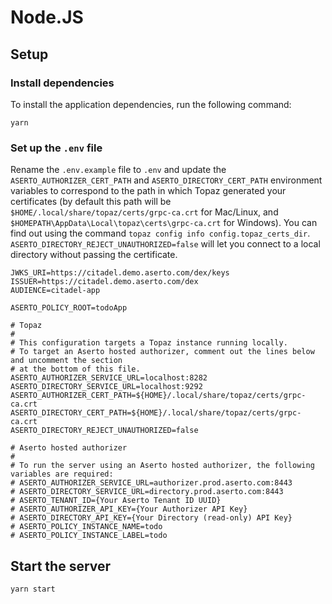 # Node.JS

## Setup

### Install dependencies
To install the application dependencies, run the following command:
```
yarn
```

### Set up the `.env` file
Rename the `.env.example` file to `.env` and update the `ASERTO_AUTHORIZER_CERT_PATH` and `ASERTO_DIRECTORY_CERT_PATH` environment variables to correspond to the path in which Topaz generated your certificates (by default this path will be `$HOME/.local/share/topaz/certs/grpc-ca.crt` for Mac/Linux, and `$HOMEPATH\AppData\Local\topaz\certs\grpc-ca.crt` for Windows). You can find out using the command `topaz config info config.topaz_certs_dir`.
`ASERTO_DIRECTORY_REJECT_UNAUTHORIZED=false` will let you connect to a local directory without passing the certificate.

```
JWKS_URI=https://citadel.demo.aserto.com/dex/keys
ISSUER=https://citadel.demo.aserto.com/dex
AUDIENCE=citadel-app

ASERTO_POLICY_ROOT=todoApp

# Topaz
#
# This configuration targets a Topaz instance running locally.
# To target an Aserto hosted authorizer, comment out the lines below and uncomment the section
# at the bottom of this file.
ASERTO_AUTHORIZER_SERVICE_URL=localhost:8282
ASERTO_DIRECTORY_SERVICE_URL=localhost:9292
ASERTO_AUTHORIZER_CERT_PATH=${HOME}/.local/share/topaz/certs/grpc-ca.crt
ASERTO_DIRECTORY_CERT_PATH=${HOME}/.local/share/topaz/certs/grpc-ca.crt
ASERTO_DIRECTORY_REJECT_UNAUTHORIZED=false

# Aserto hosted authorizer
#
# To run the server using an Aserto hosted authorizer, the following variables are required:
# ASERTO_AUTHORIZER_SERVICE_URL=authorizer.prod.aserto.com:8443
# ASERTO_DIRECTORY_SERVICE_URL=directory.prod.aserto.com:8443
# ASERTO_TENANT_ID={Your Aserto Tenant ID UUID}
# ASERTO_AUTHORIZER_API_KEY={Your Authorizer API Key}
# ASERTO_DIRECTORY_API_KEY={Your Directory (read-only) API Key}
# ASERTO_POLICY_INSTANCE_NAME=todo
# ASERTO_POLICY_INSTANCE_LABEL=todo

```

## Start the server
```
yarn start
```
